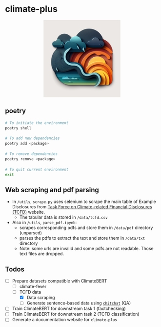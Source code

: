 # climate-plus

<p align="center">
  <img src="logo.png" width="50%" alt="Image description">
</p>

## poetry

```bash
# To initiate the environment
poetry shell

# To add new dependencies
poetry add <package>

# To remove dependencies
poetry remove <package>

# To quit current environment
exit
```

## Web scraping and pdf parsing

- In `/utils`, `scrape.py` uses selenium to scrape the main table of Example Disclosures from [Task Force on Climate-related Financial Disclosures (TCFD)](https://www.fsb-tcfd.org/example-disclosures/) website.
  - The tabular data is stored in `/data/tcfd.csv`
- Also in `/utils`, `parse_pdf.ipynb`:
  - scrapes corresponding pdfs and store them in `/data/pdf` directory (unparsed)
  - parses the pdfs to extract the text and store them in `/data/txt` directory
  - Note: some urls are invalid and some pdfs are not readable. Those text files are dropped.

## Todos

- [ ] Prepare datasets compatible with ClimateBERT
  - [ ] climate-fever
  - [ ] TCFD data
    - [x] Data scraping
    - [ ] Generate sentence-based data using [`chitchat`](https://github.com/rexarski/chitchat) (QA)
- [ ] Train ClimateBERT for downstream task 1 (factchecking)
- [ ] Train ClimateBERT for downstream task 2 (TCFD classification)
- [ ] Generate a documentation website for `climate-plus`
